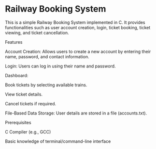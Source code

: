 <h1>Railway Booking System</h1>

This is a simple Railway Booking System implemented in C. It provides functionalities such as user account creation, login, ticket booking, ticket viewing, and ticket cancellation.

Features

Account Creation: Allows users to create a new account by entering their name, password, and contact information.

Login: Users can log in using their name and password.

Dashboard:

Book tickets by selecting available trains.

View ticket details.

Cancel tickets if required.

File-Based Data Storage: User details are stored in a file (accounts.txt).

Prerequisites

C Compiler (e.g., GCC)

Basic knowledge of terminal/command-line interface
